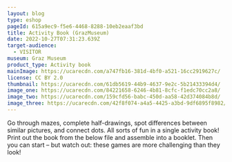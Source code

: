 ```yaml
---
layout: blog
type: eshop
pageId: 615a9ec9-f5e6-4468-8288-10eb2eaaf3bd
title: Activity Book (GrazMuseum)
date: 2022-10-27T07:31:23.639Z
target-audience:
  - VISITOR
museum: Graz Museum
product_type: Activity book
mainImage: https://ucarecdn.com/a747fb16-381d-4bf0-a521-16cc2919627c/
license: CC BY 2.0
thumbnail: https://ucarecdn.com/61db5619-44b9-4637-9e2c-5b21433394d4/
image_one: https://ucarecdn.com/84221658-6246-4b81-8cfc-f1edc70cc2a8/
image_two: https://ucarecdn.com/159cfd56-babc-450d-aa58-42d374084b8d/
image_three: https://ucarecdn.com/42f8f074-a4a5-4425-a3bd-9df6895f8982/
---
```

Go through mazes, complete half-drawings, spot differences between similar pictures, and connect dots. All sorts of fun in a single activity book! <br/>
Print out the book from the below file and assemble into a booklet.
Then you can start – but watch out: these games are more challenging than they look!
